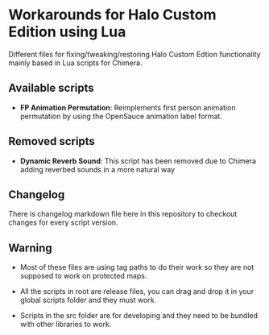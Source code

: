 # Workarounds for Halo Custom Edition using Lua

Different files for fixing/tweaking/restoring Halo Custom Edtion functionality mainly based in Lua scripts
for Chimera.

## Available scripts
- **FP Animation Permutation**:
  Reimplements first person animation permutation by using the OpenSauce animation label format.

## Removed scripts
- **Dynamic Reverb Sound**:
  This script has been removed due to Chimera adding reverbed sounds in a more natural way

## Changelog

There is changelog markdown file here in this repository to checkout changes for every script version.

## Warning

- Most of these files are using tag paths to do their work so they are not supposed to work on protected maps.

- All the scripts in root are release files, you can drag and drop it in your global scripts folder and they must work.

- Scripts in the src folder are for developing and they need to be bundled with other libraries to work.
